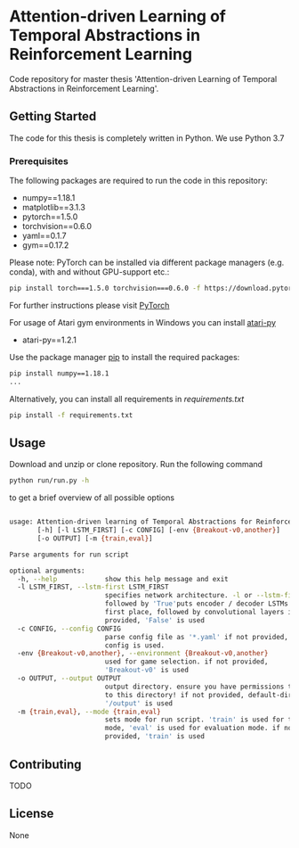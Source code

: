 # Attention-driven Learning of Temporal Abstractions in Reinforcement Learning

Code repository for master thesis 'Attention-driven Learning of Temporal Abstractions in Reinforcement Learning'.

## Getting Started

The code for this thesis is completely written in Python. We use Python 3.7

### Prerequisites

The following packages are required to run the code in this repository:

- numpy==1.18.1
- matplotlib==3.1.3
- pytorch==1.5.0
- torchvision==0.6.0
- yaml==0.1.7
- gym==0.17.2

Please note: PyTorch can be installed via different package managers (e.g. conda), with and without GPU-support etc.:

```bash
pip install torch===1.5.0 torchvision===0.6.0 -f https://download.pytorch.org/whl/torch_stable.html
```

For further instructions please visit [PyTorch](https://pytorch.org/)



For usage of Atari gym environments in Windows you can install [atari-py](https://github.com/openai/atari-py)
- atari-py==1.2.1

Use the package manager [pip](https://pip.pypa.io/en/stable/) to install the required packages:

```bash
pip install numpy==1.18.1
...
```

Alternatively, you can install all requirements in *requirements.txt*

```bash
pip install -f requirements.txt
```

## Usage

Download and unzip or clone repository. Run the following command 

```bash
python run/run.py -h
```

to get a brief overview of all possible options

```bash

usage: Attention-driven learning of Temporal Abstractions for Reinforcement Learning
       [-h] [-l LSTM_FIRST] [-c CONFIG] [-env {Breakout-v0,another}]
       [-o OUTPUT] [-m {train,eval}]

Parse arguments for run script

optional arguments:
  -h, --help            show this help message and exit
  -l LSTM_FIRST, --lstm-first LSTM_FIRST
                        specifies network architecture. -l or --lstm-first
                        followed by 'True'puts encoder / decoder LSTMs in the
                        first place, followed by convolutional layers if not
                        provided, 'False' is used
  -c CONFIG, --config CONFIG
                        parse config file as '*.yaml' if not provided, default
                        config is used.
  -env {Breakout-v0,another}, --environment {Breakout-v0,another}
                        used for game selection. if not provided,
                        'Breakout-v0' is used
  -o OUTPUT, --output OUTPUT
                        output directory. ensure you have permissions to write
                        to this directory! if not provided, default-directory
                        '/output' is used
  -m {train,eval}, --mode {train,eval}
                        sets mode for run script. 'train' is used for training
                        mode, 'eval' is used for evaluation mode. if not
                        provided, 'train' is used
```

## Contributing

 TODO

## License
None
